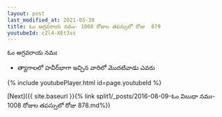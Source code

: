 ```yaml
---
layout: post
last_modified_at: 2021-03-30
title: ఓం అగ్రవరాయ నమః- 1008 రోజుల తపస్సులో రోజు  879
youtubeId: cZl4-XEt3ss
---
```

 
 
 ఓం అగ్రవరాయ నమః  
 
 -  త్యాగాలలో హవీర్‌భాగా ఇచ్చిన వారిలో మొదటివాడు ఎవరు 
 
  
 
  
 
 
 
 
 
 


{% include youtubePlayer.html id=page.youtubeId %}
 
[Next]({{ site.baseurl }}{% link  split1/_posts/2016-08-09-ఓం విబుధా నమః- 1008 రోజుల తపస్సులో రోజు  878.md%})
 
